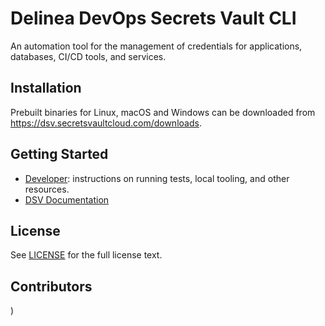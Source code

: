 # Delinea DevOps Secrets Vault CLI

An automation tool for the management of credentials for applications, databases, CI/CD tools, and services.

## Installation

Prebuilt binaries for Linux, macOS and Windows can be downloaded from https://dsv.secretsvaultcloud.com/downloads.

## Getting Started

- [Developer](docs/developer): instructions on running tests, local tooling, and other resources.
- [DSV Documentation](https://docs.delinea.com/dsv/current?ref=githubrepo)

## License

See [LICENSE](https://github.com/thycotic/dsv-cli/blob/master/LICENSE) for the full license text.

## Contributors

<!-- prettier-ignore-start -->
<!-- markdownlint-disable -->

<!-- readme: collaborators,contributors -start -->
<!-- readme: collaborators,contributors -end -->

<!-- markdownlint-restore -->
<!-- prettier-ignore-end -->)
